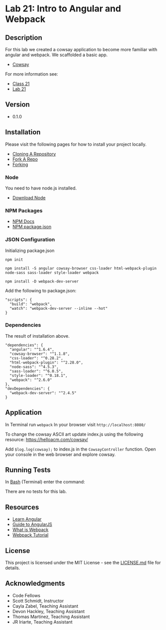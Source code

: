 # Lab 21: Intro to Angular and Webpack

## Description
For this lab we created a cowsay application to become more familiar with angular and webpack. We scaffolded a basic app.

* [Cowsay](http://www.cowsays.com)

For more information see:
* [Class 21](https://github.com/codefellows/seattle-javascript-401d15/tree/master/class-21-intro-to-angular-webpack)
* [Lab 21](https://github.com/codefellows-seattle-javascript-401d15/21-angular-webpack)

## Version
* 0.1.0

## Installation
Please visit the following pages for how to install your project locally.

* [Cloning A Repository](https://help.github.com/articles/cloning-a-repository/)
* [Fork A Repo](https://help.github.com/articles/fork-a-repo/)
* [Forking](https://guides.github.com/activities/forking/)

### Node
You need to have node.js installed.
* [Download Node](https://nodejs.org/en/)

### NPM Packages
* [NPM Docs](https://docs.npmjs.com)
* [NPM package.json](https://docs.npmjs.com/files/package.json)

### JSON Configuration
Initializing package.json
```
npm init

npm install -S angular cowsay-browser css-loader html-webpack-plugin node-sass sass-loader style-loader webpack

npm install -D webpack-dev-server
```

Add the following to package.json:
```
"scripts": {
  "build": "webpack",
  "watch": "webpack-dev-server --inline --hot"
}
```

### Dependencies
The result of installation above.

```
"dependencies": {
  "angular": "^1.6.4",
  "cowsay-browser": "^1.1.8",
  "css-loader": "^0.28.2",
  "html-webpack-plugin": "^2.28.0",
  "node-sass": "^4.5.3",
  "sass-loader": "^6.0.5",
  "style-loader": "^0.18.1",
  "webpack": "^2.6.0"
},
"devDependencies": {
  "webpack-dev-server": "^2.4.5"
}
```

## Application
In Terminal run `webpack`
In your browser visit `http://localhost:8080/`

To change the cowsay ASCII art update index.js using the following resource:
https://helloacm.com/cowsay/

Add `$log.log(cowsay);` to index.js in the `CowsayController` function.
Open your console in the web browser and explore cowsay.

## Running Tests
In [Bash](https://en.wikipedia.org/wiki/Bash_(Unix_shell)) (Terminal) enter the command:

There are no tests for this lab.

## Resources
* [Learn Angular](https://thinkster.io/a-better-way-to-learn-angularjs)
* [Guide to AngularJS](https://docs.angularjs.org/guide)
* [What is Webpack](https://webpack.github.io/docs/what-is-webpack.html)
* [Webpack Tutorial](https://webpack.github.io/docs/tutorials/getting-started/)

## License
This project is licensed under the MIT License - see the [LICENSE.md](https://github.com/mmpadget/21-angular-webpack/blob/lab-21/lab-padget/LICENSE) file for details.

## Acknowledgments
* Code Fellows
* Scott Schmidt, Instructor
* Cayla Zabel, Teaching Assistant
* Devon Hackley, Teaching Assistant
* Thomas Martinez, Teaching Assistant
* JR Iriarte, Teaching Assistant
